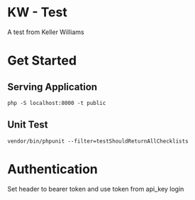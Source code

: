 # KW - Test

A test from Keller Williams

# Get Started

## Serving Application

`php -S localhost:8000 -t public`

## Unit Test

`vendor/bin/phpunit --filter=testShouldReturnAllChecklists`

# Authentication

Set header to bearer token and use token from api_key login
